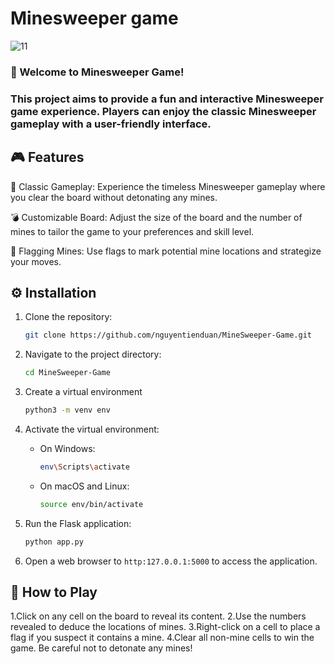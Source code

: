 # Minesweeper game
![11](https://github.com/nguyentienduan/MineSweeper-Game/assets/118033554/df23f3f6-236b-471e-9c2c-62c606f2e8fb)

### 🚀 Welcome to Minesweeper Game!
### This project aims to provide a fun and interactive Minesweeper game experience. Players can enjoy the classic Minesweeper gameplay with a user-friendly interface.

## 🎮 Features
🧨 Classic Gameplay: Experience the timeless Minesweeper gameplay where you clear the board without detonating any mines.

💣 Customizable Board: Adjust the size of the board and the number of mines to tailor the game to your preferences and skill level.

🚩 Flagging Mines: Use flags to mark potential mine locations and strategize your moves.

## ⚙️ Installation
1. Clone the repository:

   ```bash
   git clone https://github.com/nguyentienduan/MineSweeper-Game.git
2. Navigate to the project directory:

    ```bash
    cd MineSweeper-Game
3. Create a virtual environment
    ```bash
    python3 -m venv env
4. Activate the virtual environment:
    - On Windows:
      ```bash
      env\Scripts\activate
    - On macOS and Linux:
      ```bash
      source env/bin/activate
5. Run the Flask application:
    ```bash
    python app.py
6. Open a web browser to `http:127.0.0.1:5000` to access the application.

## 📝 How to Play
1.Click on any cell on the board to reveal its content.
2.Use the numbers revealed to deduce the locations of mines.
3.Right-click on a cell to place a flag if you suspect it contains a mine.
4.Clear all non-mine cells to win the game. Be careful not to detonate any mines!
